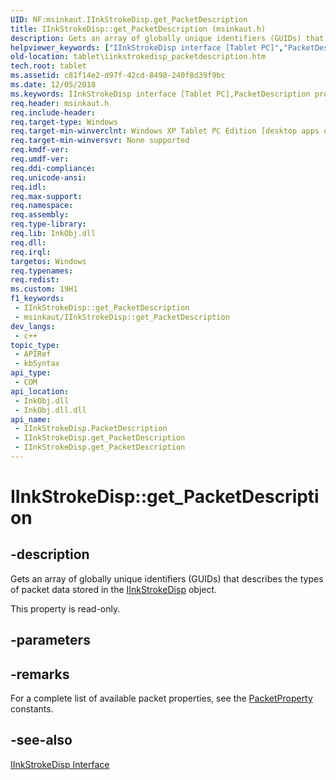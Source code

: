 ```yaml
---
UID: NF:msinkaut.IInkStrokeDisp.get_PacketDescription
title: IInkStrokeDisp::get_PacketDescription (msinkaut.h)
description: Gets an array of globally unique identifiers (GUIDs) that describes the types of packet data stored in the IInkStrokeDisp object.
helpviewer_keywords: ["IInkStrokeDisp interface [Tablet PC]","PacketDescription property","IInkStrokeDisp.PacketDescription","IInkStrokeDisp.get_PacketDescription","IInkStrokeDisp::PacketDescription","IInkStrokeDisp::get_PacketDescription","PacketDescription property [Tablet PC]","PacketDescription property [Tablet PC]","IInkStrokeDisp interface","c81f14e2-d97f-42cd-8498-240f8d39f9bc","get_PacketDescription","msinkaut/IInkStrokeDisp::PacketDescription","msinkaut/IInkStrokeDisp::get_PacketDescription","tablet.iinkstrokedisp_packetdescription"]
old-location: tablet\iinkstrokedisp_packetdescription.htm
tech.root: tablet
ms.assetid: c81f14e2-d97f-42cd-8498-240f8d39f9bc
ms.date: 12/05/2018
ms.keywords: IInkStrokeDisp interface [Tablet PC],PacketDescription property, IInkStrokeDisp.PacketDescription, IInkStrokeDisp.get_PacketDescription, IInkStrokeDisp::PacketDescription, IInkStrokeDisp::get_PacketDescription, PacketDescription property [Tablet PC], PacketDescription property [Tablet PC],IInkStrokeDisp interface, c81f14e2-d97f-42cd-8498-240f8d39f9bc, get_PacketDescription, msinkaut/IInkStrokeDisp::PacketDescription, msinkaut/IInkStrokeDisp::get_PacketDescription, tablet.iinkstrokedisp_packetdescription
req.header: msinkaut.h
req.include-header: 
req.target-type: Windows
req.target-min-winverclnt: Windows XP Tablet PC Edition [desktop apps only]
req.target-min-winversvr: None supported
req.kmdf-ver: 
req.umdf-ver: 
req.ddi-compliance: 
req.unicode-ansi: 
req.idl: 
req.max-support: 
req.namespace: 
req.assembly: 
req.type-library: 
req.lib: InkObj.dll
req.dll: 
req.irql: 
targetos: Windows
req.typenames: 
req.redist: 
ms.custom: 19H1
f1_keywords:
 - IInkStrokeDisp::get_PacketDescription
 - msinkaut/IInkStrokeDisp::get_PacketDescription
dev_langs:
 - c++
topic_type:
 - APIRef
 - kbSyntax
api_type:
 - COM
api_location:
 - InkObj.dll
 - InkObj.dll.dll
api_name:
 - IInkStrokeDisp.PacketDescription
 - IInkStrokeDisp.get_PacketDescription
 - IInkStrokeDisp.get_PacketDescription
---
```


# IInkStrokeDisp::get_PacketDescription


## -description

Gets an array of globally unique identifiers (GUIDs) that describes the types of packet data stored in the <a href="https://docs.microsoft.com/windows/desktop/api/msinkaut/nn-msinkaut-iinkstrokedisp">IInkStrokeDisp</a> object.



This property is read-only.

## -parameters

## -remarks

For a complete list of available packet properties, see the <a href="https://docs.microsoft.com/windows/desktop/tablet/packetpropertyguids-constants">PacketProperty</a> constants.

## -see-also

<a href="https://docs.microsoft.com/windows/desktop/api/msinkaut/nn-msinkaut-iinkstrokedisp">IInkStrokeDisp Interface</a>

